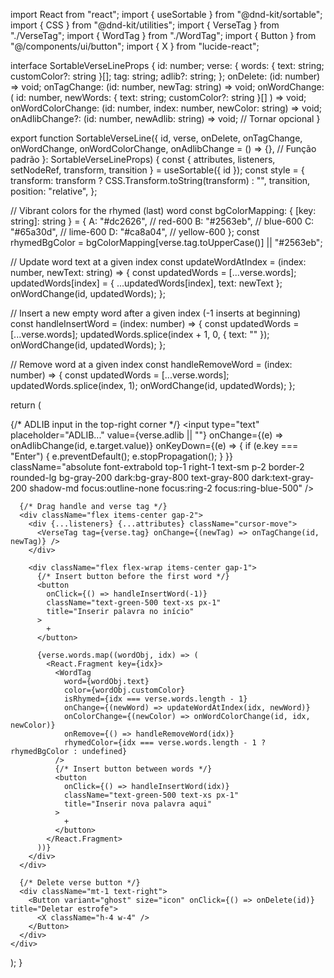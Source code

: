 import React from "react";
import { useSortable } from "@dnd-kit/sortable";
import { CSS } from "@dnd-kit/utilities";
import { VerseTag } from "./VerseTag";
import { WordTag } from "./WordTag";
import { Button } from "@/components/ui/button";
import { X } from "lucide-react";

interface SortableVerseLineProps {
  id: number;
  verse: { 
    words: { text: string; customColor?: string }[]; 
    tag: string;
    adlib?: string;
  };
  onDelete: (id: number) => void;
  onTagChange: (id: number, newTag: string) => void;
  onWordChange: (
    id: number,
    newWords: { text: string; customColor?: string }[]
  ) => void;
  onWordColorChange: (id: number, index: number, newColor: string) => void;
  onAdlibChange?: (id: number, newAdlib: string) => void; // Tornar opcional
}

export function SortableVerseLine({
  id,
  verse,
  onDelete,
  onTagChange,
  onWordChange,
  onWordColorChange,
  onAdlibChange = () => {}, // Função padrão
}: SortableVerseLineProps) {
  const { attributes, listeners, setNodeRef, transform, transition } = useSortable({ id });
  const style = {
    transform: transform ? CSS.Transform.toString(transform) : "",
    transition,
    position: "relative",
  };

  // Vibrant colors for the rhymed (last) word
  const bgColorMapping: { [key: string]: string } = {
    A: "#dc2626", // red-600
    B: "#2563eb", // blue-600
    C: "#65a30d", // lime-600
    D: "#ca8a04", // yellow-600
  };
  const rhymedBgColor = bgColorMapping[verse.tag.toUpperCase()] || "#2563eb";

  // Update word text at a given index
  const updateWordAtIndex = (index: number, newText: string) => {
    const updatedWords = [...verse.words];
    updatedWords[index] = { ...updatedWords[index], text: newText };
    onWordChange(id, updatedWords);
  };

  // Insert a new empty word after a given index (-1 inserts at beginning)
  const handleInsertWord = (index: number) => {
    const updatedWords = [...verse.words];
    updatedWords.splice(index + 1, 0, { text: "" });
    onWordChange(id, updatedWords);
  };

  // Remove word at a given index
  const handleRemoveWord = (index: number) => {
    const updatedWords = [...verse.words];
    updatedWords.splice(index, 1);
    onWordChange(id, updatedWords);
  };

  return (
    <div ref={setNodeRef} style={style} className="border p-2 rounded mb-2">
      {/* ADLIB input in the top-right corner */}
      <input
        type="text"
        placeholder="ADLIB..."
        value={verse.adlib || ""}
        onChange={(e) => onAdlibChange(id, e.target.value)}
        onKeyDown={(e) => {
          if (e.key === "Enter") {
            e.preventDefault();
            e.stopPropagation();
          }
        }}
        className="absolute font-extrabold top-1 right-1 text-sm p-2 border-2 rounded-lg bg-gray-200 dark:bg-gray-800 text-gray-800 dark:text-gray-200 shadow-md focus:outline-none focus:ring-2 focus:ring-blue-500"
      />

      {/* Drag handle and verse tag */}
      <div className="flex items-center gap-2">
        <div {...listeners} {...attributes} className="cursor-move">
          <VerseTag tag={verse.tag} onChange={(newTag) => onTagChange(id, newTag)} />
        </div>

        <div className="flex flex-wrap items-center gap-1">
          {/* Insert button before the first word */}
          <button
            onClick={() => handleInsertWord(-1)}
            className="text-green-500 text-xs px-1"
            title="Inserir palavra no início"
          >
            +
          </button>

          {verse.words.map((wordObj, idx) => (
            <React.Fragment key={idx}>
              <WordTag
                word={wordObj.text}
                color={wordObj.customColor}
                isRhymed={idx === verse.words.length - 1}
                onChange={(newWord) => updateWordAtIndex(idx, newWord)}
                onColorChange={(newColor) => onWordColorChange(id, idx, newColor)}
                onRemove={() => handleRemoveWord(idx)}
                rhymedColor={idx === verse.words.length - 1 ? rhymedBgColor : undefined}
              />
              {/* Insert button between words */}
              <button
                onClick={() => handleInsertWord(idx)}
                className="text-green-500 text-xs px-1"
                title="Inserir nova palavra aqui"
              >
                +
              </button>
            </React.Fragment>
          ))}
        </div>
      </div>

      {/* Delete verse button */}
      <div className="mt-1 text-right">
        <Button variant="ghost" size="icon" onClick={() => onDelete(id)} title="Deletar estrofe">
          <X className="h-4 w-4" />
        </Button>
      </div>
    </div>
  );
}
